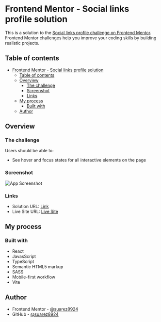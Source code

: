 # Frontend Mentor - Social links profile solution

This is a solution to the [Social links profile challenge on Frontend Mentor](https://www.frontendmentor.io/challenges/social-links-profile-UG32l9m6dQ). Frontend Mentor challenges help you improve your coding skills by building realistic projects.

## Table of contents

- [Frontend Mentor - Social links profile solution](#frontend-mentor---social-links-profile-solution)
  - [Table of contents](#table-of-contents)
  - [Overview](#overview)
    - [The challenge](#the-challenge)
    - [Screenshot](#screenshot)
    - [Links](#links)
  - [My process](#my-process)
    - [Built with](#built-with)
  - [Author](#author)

## Overview

### The challenge

Users should be able to:

- See hover and focus states for all interactive elements on the page

### Screenshot

![App Screenshot](./images/app-screenshot.png)

### Links

- Solution URL: [Link](https://github.com/suarez8924/fe-mentor-social-link-profile)
- Live Site URL: [Live Site](https://fe-mentor-social-link-profile-js.netlify.app)

## My process

### Built with

- React
- JavasScript
- TypeScript
- Semantic HTML5 markup
- SASS
- Mobile-first workflow
- Vite

## Author

- Frontend Mentor - [@suarez8924](https://www.frontendmentor.io/profile/suarez8924)
- GitHub - [@suarez8924](https://github.com/suarez8924)
